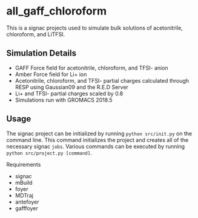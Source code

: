 # all_gaff_chloroform

This is a signac projects used to simulate bulk solutions of acetonitrile, chloroform, and LiTFSI.

## Simulation Details
- GAFF Force field for acetonitrile, chloroform, and TFSI- anion
- Amber Force field for Li+ ion
- Acetonitrile, chloroform, and TFSI- partial charges calculated through RESP using Gaussian09 and the R.E.D Server
- Li+ and TFSI- partial charges scaled by 0.8
- Simulations run with GROMACS 2018.5

## Usage
The signac project can be initialized by running `python src/init.py` on the command line.  This command initializes the project and creates all of the necessary signac `jobs`.  Various commands can be executed by running `python src/project.py [command]`.

Requirements
- signac
- mBuild
- foyer
- MDTraj
- antefoyer
- gafffoyer
